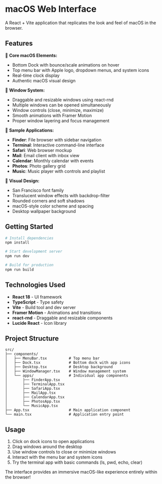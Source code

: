 # macOS Web Interface

A React + Vite application that replicates the look and feel of macOS in the browser.

## Features

🔹 **Core macOS Elements:**
- Bottom Dock with bounce/scale animations on hover
- Top menu bar with Apple logo, dropdown menus, and system icons
- Real-time clock display
- Authentic macOS visual design

🔹 **Window System:**
- Draggable and resizable windows using react-rnd
- Multiple windows can be opened simultaneously
- Window controls (close, minimize, maximize)
- Smooth animations with Framer Motion
- Proper window layering and focus management

🔹 **Sample Applications:**
- **Finder**: File browser with sidebar navigation
- **Terminal**: Interactive command-line interface
- **Safari**: Web browser mockup
- **Mail**: Email client with inbox view
- **Calendar**: Monthly calendar with events
- **Photos**: Photo gallery grid
- **Music**: Music player with controls and playlist

🔹 **Visual Design:**
- San Francisco font family
- Translucent window effects with backdrop-filter
- Rounded corners and soft shadows
- macOS-style color scheme and spacing
- Desktop wallpaper background

## Getting Started

```bash
# Install dependencies
npm install

# Start development server
npm run dev

# Build for production
npm run build
```

## Technologies Used

- **React 18** - UI framework
- **TypeScript** - Type safety
- **Vite** - Build tool and dev server
- **Framer Motion** - Animations and transitions
- **react-rnd** - Draggable and resizable components
- **Lucide React** - Icon library

## Project Structure

```
src/
├── components/
│   ├── MenuBar.tsx          # Top menu bar
│   ├── Dock.tsx             # Bottom dock with app icons
│   ├── Desktop.tsx          # Desktop background
│   ├── WindowManager.tsx    # Window management system
│   └── apps/                # Individual app components
│       ├── FinderApp.tsx
│       ├── TerminalApp.tsx
│       ├── SafariApp.tsx
│       ├── MailApp.tsx
│       ├── CalendarApp.tsx
│       ├── PhotosApp.tsx
│       └── MusicApp.tsx
├── App.tsx                  # Main application component
└── main.tsx                 # Application entry point
```

## Usage

1. Click on dock icons to open applications
2. Drag windows around the desktop
3. Use window controls to close or minimize windows
4. Interact with the menu bar and system icons
5. Try the terminal app with basic commands (ls, pwd, echo, clear)

The interface provides an immersive macOS-like experience entirely within the browser!